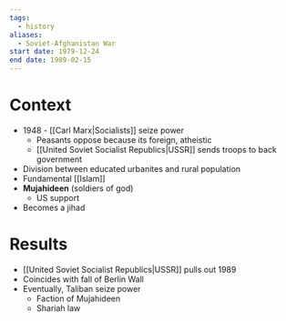 ```yaml
---
tags:
  - history
aliases:
  - Soviet-Afghanistan War
start date: 1979-12-24
end date: 1989-02-15
---
```

# Context
- 1948 - [[Carl Marx|Socialists]] seize power
	- Peasants oppose because its foreign, atheistic
	- [[United Soviet Socialist Republics|USSR]] sends troops to back government
- Division between educated urbanites and rural population
- Fundamental [[Islam]]
- **Mujahideen** (soldiers of god)
	- US support
- Becomes a jihad
# Results
- [[United Soviet Socialist Republics|USSR]] pulls out 1989
- Coincides with fall of Berlin Wall
- Eventually, Taliban seize power
	- Faction of Mujahideen
	- Shariah law